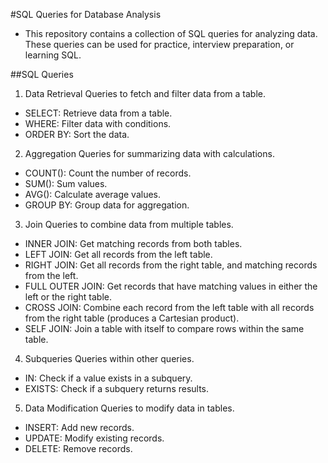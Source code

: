 #SQL Queries for Database Analysis

- This repository contains a collection of SQL queries for analyzing data. These queries can be used for practice, interview preparation, or learning SQL.

##SQL Queries
1. Data Retrieval
Queries to fetch and filter data from a table.

- SELECT: Retrieve data from a table.
- WHERE: Filter data with conditions.
- ORDER BY: Sort the data.

2. Aggregation
Queries for summarizing data with calculations.

- COUNT(): Count the number of records.
- SUM(): Sum values.
- AVG(): Calculate average values.
- GROUP BY: Group data for aggregation.

3. Join
Queries to combine data from multiple tables.

- INNER JOIN: Get matching records from both tables.
- LEFT JOIN: Get all records from the left table.
- RIGHT JOIN: Get all records from the right table, and matching records from the left.
- FULL OUTER JOIN: Get records that have matching values in either the left or the right table.
- CROSS JOIN: Combine each record from the left table with all records from the right table (produces a Cartesian product).
- SELF JOIN: Join a table with itself to compare rows within the same table.

4. Subqueries
Queries within other queries.

- IN: Check if a value exists in a subquery.
- EXISTS: Check if a subquery returns results.

5. Data Modification
Queries to modify data in tables.

- INSERT: Add new records.
- UPDATE: Modify existing records.
- DELETE: Remove records.
